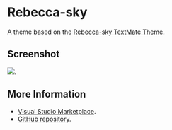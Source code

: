 # Rebecca-sky

A theme based on the [Rebecca-sky TextMate Theme](http://colorsublime.com/theme/Rebecca-sky).


## Screenshot
![](https://raw.githubusercontent.com/gerane/VSCodeThemes/master/gerane.Theme-Rebecca-sky/screenshot.png).


## More Information
* [Visual Studio Marketplace](https://marketplace.visualstudio.com/items/gerane.Theme-Rebecca-sky).
* [GitHub repository](https://github.com/gerane/VSCodeThemes).
